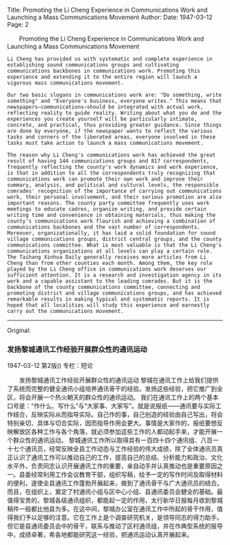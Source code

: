 Title: Promoting the Li Cheng Experience in Communications Work and Launching a Mass Communications Movement
Author:
Date: 1947-03-12
Page: 2

　　Promoting the Li Cheng Experience in Communications Work and Launching a Mass Communications Movement

    Li Cheng has provided us with systematic and complete experience in establishing sound communications groups and cultivating communications backbones in communications work. Promoting this experience and extending it to the entire region will launch a vigorous mass communications movement.

    Our two basic slogans in communications work are: "Do something, write something" and "Everyone's business, everyone writes." This means that newspapers—communications—should be integrated with actual work, reflecting reality to guide reality. Writing about what you do and the experiences you create yourself will be particularly intimate, concrete, and practical, thus providing greater guidance. Since things are done by everyone, if the newspaper wants to reflect the various tasks and corners of the liberated areas, everyone involved in these tasks must take action to launch a mass communications movement.

    The reason why Li Cheng's communications work has achieved the great result of having 144 communications groups and 817 correspondents, frequently reflecting the county's work dynamics and work experience, is that in addition to all the correspondents truly recognizing that communications work can promote their own work and improve their summary, analysis, and political and cultural levels, the responsible comrades' recognition of the importance of carrying out communications work, their personal involvement, and their serious promotion are also important reasons. The county party committee frequently uses work meetings to educate cadres, organize writing, and provide certain writing time and convenience in obtaining materials, thus making the county's communications work flourish and achieving a combination of communications backbones and the vast number of correspondents. Moreover, organizationally, it has laid a solid foundation for sound village communications groups, district central groups, and the county communications committee. What is most valuable is that the Li Cheng's communications organizations at all levels can play a certain role. The Taihang Xinhua Daily generally receives more articles from Li Cheng than from other counties each month. Among them, the key role played by the Li Cheng office in communications work deserves our sufficient attention. It is a research and investigation agency in its work and a capable assistant to the leading comrades. But it is the backbone of the county communications committee, connecting and promoting district and village communications groups, and has achieved remarkable results in making typical and systematic reports. It is hoped that all localities will study this experience and earnestly carry out the communications movement.



<hr /> 

Original: 


### 发扬黎城通讯工作经验开展群众性的通讯运动

1947-03-12
第2版()
专栏：短论

　　发扬黎城通讯工作经验开展群众性的通讯运动
    黎城在通讯工作上给我们提供了系统而完整的健全通讯小组培养通讯骨干的经验。发扬这些经验，把它推广到全区，将会开展一个热火朝天的群众性的通讯运动。
    我们在通讯工作上的两个基本口号是：“作什么、写什么”与“大家事、大家写”。就是说报纸——通讯要与实际工作结合，反映实际从而指导实际。自己作的事，自己创造的经验由自己写出，将会特别亲切、具体与切合实际，因而指导作用会更大。事情是大家作的，报纸要想反映解放区各种工作与各个角落，就必须参加这些工作的人都动起手来，才能开展一个群众性的通讯运动。
    黎城通讯工作所以取得具有一百四十四个通讯组、八百一十七个通讯员，经常反映全县工作动态与工作经验的伟大成绩，除了全体通讯员真正认识了通讯工作可以推动自己的工作，提高自己的总结、分析能力和政治、文化水平外，负责同志认识开展通讯工作的重要，亲自动手并认真推动也是重要原因之一。县委经常利用工作会议教育干部，组织写稿，给予一定的写作时间及取得材料的便利，遂使全县通讯工作蓬勃开展起来，做到了通讯骨干与广大通讯员的结合。而且，在组织上，奠定了村通讯小组与区中心小组、县通讯委员会健全的基础。最值得宝贵的，黎城各级通讯组织，都能起一定的作用，太行新华日报每月收到黎城稿件一般都比他县为多。在这中间，黎城办公室在通讯工作中所起的骨干作用，值得我们予以足够的注意。它在工作上是个调查研究机关，是领导同志的得力助手。但它是县通讯委员会中的骨干，联系与推动了区村通讯组，并在作典型系统的报导中，成绩卓著，希各地都能研究这一经验，把通讯运动认真开展起来。

